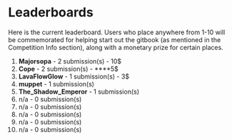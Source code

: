 # Leaderboards

Here is the current leaderboard. Users who place anywhere from 1-10 will be commemorated for helping start out the gitbook \(as mentioned in the Competition Info section\), along with a monetary prize for certain places. 

1. **Majorsopa** - 2 submission\(s\) - 10$
2. **Cope** - 2 submission\(s\)  -  ****5$
3. **LavaFlowGlow** - 1 submission\(s\) - 3$
4. **muppet** - 1 submission\(s\)
5. **The\_Shadow\_Emperor** - 1 submission\(s\)
6. n/a - 0 submission\(s\)
7. n/a - 0 submission\(s\)
8. n/a - 0 submission\(s\)
9. n/a - 0 submission\(s\)
10. n/a - 0 submission\(s\)



